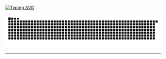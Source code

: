 

[![Typing SVG](https://readme-typing-svg.demolab.com/?lines=Hi+👋+My+name+is+Ali;I+am+A+Site+Reliability+Engineer+💻)](https://git.io/typing-svg)


![snake gif](https://github.com/psymoniko/PsymoNiko/blob/output/github-contribution-grid-snake.svg)

---
